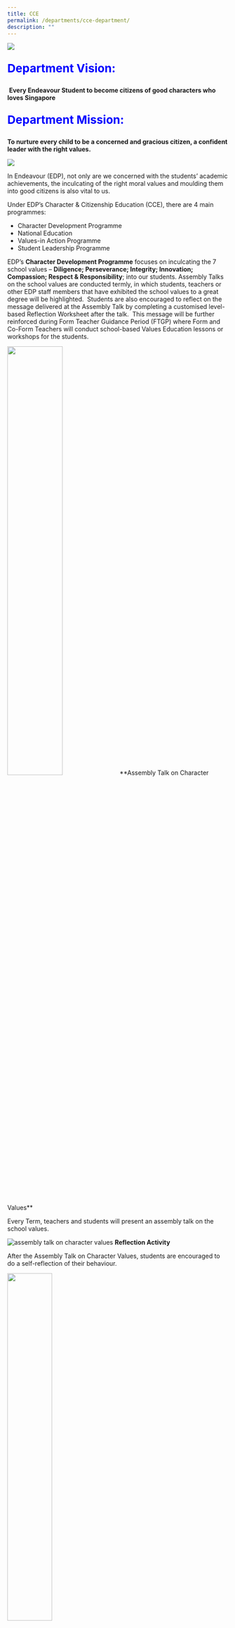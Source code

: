 ```yaml
---
title: CCE
permalink: /departments/cce-department/
description: ""
---
```

![](/images/pupil_welfare_vision.jpg)
<p style="font-size: 26px; color: blue; font-weight: bold;">Department Vision:</p>
&nbsp;<b>Every Endeavour Student to become citizens of good characters who loves Singapore</b>&nbsp;&nbsp;&nbsp;&nbsp;&nbsp;&nbsp;&nbsp;&nbsp;&nbsp;&nbsp;&nbsp;
<p style="font-size: 26px; color: blue; font-weight: bold;">Department Mission:&nbsp;</p>
<b>To nurture every child to be a concerned and gracious citizen, a confident leader with the right values.</b>

![](/images/pupil_welfare_highlights.jpg)

In Endeavour (EDP), not only are we concerned with the students’ academic achievements, the inculcating of the right moral values and moulding them into good citizens is also vital to us.

Under EDP’s Character &amp; Citizenship Education (CCE), there are 4 main programmes:

*   Character Development Programme
*   National Education
*   Values-in Action Programme
*   Student Leadership Programme

EDP’s&nbsp;**Character Development Programme**&nbsp;focuses on inculcating the 7 school values –&nbsp;**Diligence; Perseverance; Integrity; Innovation; Compassion; Respect &amp; Responsibility**; into our students. Assembly Talks on the school values are conducted termly, in which students, teachers or other EDP staff members that have exhibited the school values to a great degree will be highlighted.&nbsp; Students are also encouraged to reflect on the message delivered at the Assembly Talk by completing a customised level-based Reflection Worksheet after the talk.&nbsp; This message will be further reinforced during Form Teacher Guidance Period (FTGP) where Form and Co-Form Teachers will conduct school-based Values Education lessons or workshops for the students.

<img src="/images/CDP1.jpg" style="width:50%">
**Assembly Talk on Character Values**

Every Term, teachers and students will present an assembly talk on the school values.

![assembly talk on character values](/images/assembly%20talk%20on%20character%20values.png)
**Reflection Activity**

After the Assembly Talk on Character Values, students are encouraged to do a self-reflection of their behaviour.

<img src="/images/reflection_2023.jpg" style="width:45%">



**Character &amp; Citizenship Education CCE MTL&nbsp; Lessons**

During CCE MTL lessons, our students learn to be responsible to family and community, and understand their roles in shaping the future of our nation. The emerging trends and global developments that impact our society such as societal changes, globalisation are taken into consideration when developing the CCE curriculum.

**Form Teacher Guidance Period (FTGP) Lessons**

The one period per week FTGP lesson not only provides opportunity for teachers to equip students with social and emotional competencies, but also allows for more quality teacher-student interaction.

**National Education (NE)**

National Education (NE) aims to develop national cohesion, cultivate the instinct for survival as a nation and instil in our students, confidence in our nation’s future. It also emphasises on cultivating a sense of belonging and emotional rootedness to Singapore. In EDP, we commemorate the 4 NE Events – Total Defence Day; International Friendship Day; Racial Harmony Day &amp; National Day; by customising NE-Focussed Lessons that are integrated into the Social Studies &amp; Character &amp; Citizenship Education lessons.

**NE Learning Journey**

The students always look forward to trips out of the school as it provides an important learning experience for them.

<img src="/images/NE1.jpg" style="width:50%">

**Rainbow Day**&nbsp;**cum NE events**

Our students celebrate Total Defence Day, International Friendship Day and Racial Harmony Day in conjunction with the school’s signature Rainbow Days.

<img src="/images/NE2.jpg" style="width:50%">

**National Day Celebrations**

To celebrate our young nation’s birthday, a formal observance ceremony is held in the school parade square, followed by a concert in the hall.
![National Day Celebrations](/images/national%20day%20celebrations.png)

**NE Show**

Every year, our P5 students will have the privilege to watch the National Day Parade (NDP) full dress rehearsal.
![NE Show](/images/NE%20show.png)

**Values-in Action (VIA)**

Values-in Action (VIA) Programme is the key instrument in the co-curriculum to develop students to be Socially Responsible. The VIA programme adopts a progressive, age-appropriate and systematic approach across all levels to drive Values-based Holistic Education and enable them to contribute to the betterment of others and care for the environment. It is also a platform for students to reflect on what they have learnt in their VIA experiences. These efforts will make the VIA experiences more meaningful, so that students are more likely to continue their involvement in the community, even after they have left EDP. Such sustained commitment helps to build a more caring society.
![Values-in Action (VIA)](/images/VIA.png)

<iframe width="560" height="315" src="https://www.youtube.com/embed/SA88UfOXh2s" title="YouTube video player" frameborder="0" allow="accelerometer; autoplay; clipboard-write; encrypted-media; gyroscope; picture-in-picture" allowfullscreen=""></iframe>

<iframe width="560" height="315" src="https://www.youtube.com/embed/i4A7Fk37xX4" title="YouTube video player" frameborder="0" allow="accelerometer; autoplay; clipboard-write; encrypted-media; gyroscope; picture-in-picture" allowfullscreen=""></iframe>

**Caring for our environment**  
EDP students are taught the importance of taking care of our environment by adopting the&nbsp;**3Rs – Reduce, Recycle, Reuse**. Examples of projects include working together with various stakeholders towards becoming a Zero Waste Nation by reducing our water and electricity consumption, as well as reusing and recycling all materials to give them a second lease of life. Students get hands-on experiential learning and be involved in recycling activity, showing them that everyone can make a difference by conserving resources through simple acts, thereby contributing towards sustainable living.
![Caring for our environment](/images/caring%20for%20our%20environment.png)

**Caring for the elderly**

In EDP, our students are also taught the importance of caring and taking care of the elderly. Once a year, our students, teachers, and parents volunteers will spend a meaningful afternoon at the elderly Homes, including making crafts with them, listening to their interesting stories/real life experiences about Singapore in the olden days. Everyone has learnt that each of us has a part to play to make a difference in the community.
![Caring for the elderly](/images/caring%20for%20the%20elderly.png)



**Earth Hour**

Endeavour commemorated Earth hour every year. To support this event, students participated in the ‘Upcycling’ activity where they created various useful objects such as pencil holders, flower pots and toys using recycled materials. They also did a short write-up on their creations and their parents were also encouraged to join in the fun during the March school holidays. Students then uploaded the pictures of their creations to Student Learning Space (SLS). The students’ creations were showcased during the E-Assembly talk. It was such a delight to see our students using innovative ways to give these recycled materials a second lease of life. 
<div style="display: flex;">
  <img src="/images/earthhour_2023.png" style="width:50%">
  <img src="/images/earthhour2_2023.png" style="width:44%">
</div>



**The Clean Plate Campaign**

In order to raise awareness of our students towards eco-friendliness, our school has partnered with “Food From The Heart” in launching the “Clean Plate Campaign 2022”. 
An early morning pre-assembly presentation educated the students on the importance of reducing food waste and the ways that we can be eco-friendly. Our CCE Student Ambassadors handed out “Waste Less, Save More” stickers to all the students who showed them a clean plate after finishing their meals to affirm their effort in reducing food waste.
<div style="display: flex;">
  <img src="/images/cleanplate_2023.jpeg" style="width:50%">
  <img src="/images/cleanplate2_2023.jpeg" style="width:50%">
</div>

**Appreciation Day for non teaching staff**

The school showed our appreciation towards our school non teaching staff yearly on Appreciation Day. Our  students gave out handmade cards containing handwritten thank-you notes and a box of tea-time treats to our school non teaching staff . The school also affirmed our security guards, desktop engineers and administrators for their contribution to the school on this day. We hope that our students will consistently practise the habit of greeting and thank our unsung heroes.
<div style="display: flex;">
  <img src="/images/cleaner1_2023.jpg" style="width:50%">
  <img src="/images/cleaner2_2023.jpg" style="width:50%">
</div>
<img src="/images/cleanertemplate_2023.jpg" style="width:50%">






**Upcycling activity @ Rainbow Centre (Woodlands)**

Our Scouts embarked on a hands-on experiential learning in the Upcycling activity together with Rainbow Centre students using recycled materials like newspapers to design a photo frame. It serves to bring forth the awareness that everyone can make a difference by conserving resources through simple acts, contributing towards Sustainable Living.
The upcycling activity was carried out at Rainbow Centre. Prior to this, there were many weeks of discussion between the Art Club members and Scouts. They came up with an idea of creating a photo frame that included a caricature drawing using the recycled materials. Rainbow Centre presented the photo frames to their school support staff during their Appreciation Day.
<div style="display: flex;">
  <img src="/images/upcycling_2023.jpeg" style="width:21%">
  <img src="/images/upcycling2_2023.jpeg" style="width:50%">
</div>































EDP’s&nbsp;**Student Leadership Programme**&nbsp;focuses on providing leadership opportunities for every child. In class, Form Teachers will assign the students with different roles and responsibilities. The role of Class Monitors will be rotated termly – so as to give as many students as possible the opportunity to lead their class. Students too may be assigned leadership roles by their Co-Curricular Activity (CCA) Teachers-In-Charge. Students who have proven to be capable leaders, may then be selected to be Prefects or CCA Leaders.

**Prefects’ Investiture**

After a vigorous selection process, students who have been selected to be Endeavour’s Ambassadors will be formally unveiled to the whole school during the Prefects’ Investiture.
![prefects investiture](/images/prefects%20investiture.png)

**Training for Prefects**

Prefects will undergo a structured and customised leadership training programme. The workshops and trainings help our young leaders to hone their leadership skills.
![Training for Prefects](/images/training%20for%20prefects.png)

**Student Leaders Camp**

Once a year, our student leaders will undergo a leadership camp to equip them with the necessary knowledge and skills to&nbsp;be an effective leader.

<img src="/images/Student%20Leaders%20Camp.jpg" style="width:50%">

**P4/P3 Buddy Leaders Programme**

Every year, our P4 and some P3 students will buddy up with our P1 students to guide and assist them with their first few days in EDP.
![P4/P3 Buddy Leaders Programme](/images/P4%20P3%20buddy%20leaders%20programme.png)

**North-West CDC Outstanding All-Rounders Award**

The NW CDC OARS Award is recognition of our students’ leadership capabilities, as well as EDP’s student leadership programme.
![North-West CDC Outstanding All-Rounders Award](/images/north%20west%20CDC%20outstanding%20all%20rounders%20awards.png)

**School Green Awards**

In Endeavour Primary, we are committed to promote pro-environmental behaviour amongst the students, staff and other key stakeholders through school-based initiatives and community engagement. This aligns us to raising global awareness in the students for them to be able to recognize global trends and their interconnections to recent environmental trends that are happening in our country. Through the green initiatives, students perceived themselves as part of a wider community, a deeper understanding about the impact of issues affecting everyone, and that they could contribute actively to a greener school and beyond.
<img src="/images/20062023.jpg" style="width:45%">

We are pleased to inform that Endeavour Primary School has achieved the Yellow Flame Award in the SEC-StarHub School Green Awards (SGA) 2022!

**North-West CDC Outstanding School Partner Award**

It is with great pleasure to announce that our School has been awarded the North West Outstanding School Partner Award 2022 (Silver Award) for participating actively in North West Community Development Council programmes in 2021. We will like to thank all of our staff and students for their contribution.

<img src="/images/1edp2023.jpeg" style="width:75%">




![](/images/pupil_welfare_links.jpg)

[Sexuality Education](/parents-hub/sexuality-education-programme/)

[Cyberwellness Programme](http://edpcw.weebly.com/)

[Values-in-Action (VIA)](http://2014edpcce.blogspot.sg/)

[Asean Friendship Programme (AFP) Vietnam 2017 Blog](http://p5edpvietnam2017.blogspot.sg/)&nbsp;

[Asean Friendship Programme (AFP) Malacca 2018 Photos.](https://photos.google.com/share/AF1QipMjg_pMw1OK0N3nebLWWvjjJX57RX6l2my2tUI8_eyhjUUOuk-lAgCtkotxJMjOpg?key=NWVWWW1nZlEteUFhclRHRURVNjBxTlgxaXJmdGl3)

[Asean Friendship Programme (AFP) Vietnam 2018 Blog](http://edpp5vietnam2018.blogspot.com/)&nbsp;

[Asean Friendship Programme (AFP) Vietnam 2019 Photos.](https://www.instagram.com/edp_afp/)